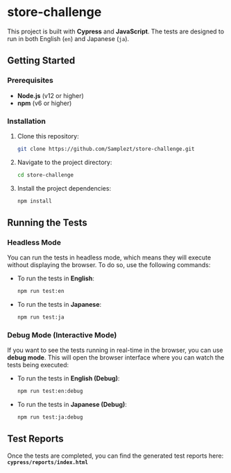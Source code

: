 # store-challenge

This project is built with **Cypress** and **JavaScript**. The tests are designed to run in both English (`en`) and Japanese (`ja`).

## Getting Started

### Prerequisites

- **Node.js** (v12 or higher)
- **npm** (v6 or higher)

### Installation

1. Clone this repository:

    ```bash
    git clone https://github.com/Samplezt/store-challenge.git
    ```

2. Navigate to the project directory:

    ```bash
    cd store-challenge
    ```

3. Install the project dependencies:

    ```bash
    npm install
    ```

## Running the Tests

### Headless Mode

You can run the tests in headless mode, which means they will execute without displaying the browser. To do so, use the following commands:

- To run the tests in **English**:

    ```bash
    npm run test:en
    ```

- To run the tests in **Japanese**:

    ```bash
    npm run test:ja
    ```

### Debug Mode (Interactive Mode)

If you want to see the tests running in real-time in the browser, you can use **debug mode**. This will open the browser interface where you can watch the tests being executed:

- To run the tests in **English (Debug)**:

    ```bash
    npm run test:en:debug
    ```

- To run the tests in **Japanese (Debug)**:

    ```bash
    npm run test:ja:debug
    ```

## Test Reports

Once the tests are completed, you can find the generated test reports here: **`cypress/reports/index.html`**